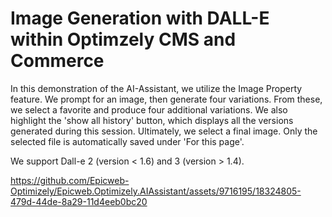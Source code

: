 # Image Generation with DALL-E within Optimzely CMS and Commerce

In this demonstration of the AI-Assistant, we utilize the Image Property feature. We prompt for an image, then generate four variations. From these, we select a favorite and produce four additional variations. We also highlight the 'show all history' button, which displays all the versions generated during this session. Ultimately, we select a final image. Only the selected file is automatically saved under 'For this page'. 

We support Dall-e 2 (version < 1.6) and 3 (version > 1.4). 

https://github.com/Epicweb-Optimizely/Epicweb.Optimizely.AIAssistant/assets/9716195/18324805-479d-44de-8a29-11d4eeb0bc20

